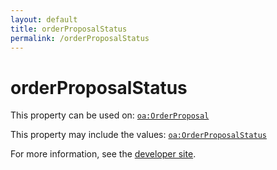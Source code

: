 ```yaml
---
layout: default
title: orderProposalStatus
permalink: /orderProposalStatus
---
```


# orderProposalStatus


This property can be used on: [`oa:OrderProposal`](https://openactive.io/OrderProposal)

This property may include the values: [`oa:OrderProposalStatus`](https://openactive.io/OrderProposalStatus)

For more information, see the [developer site](https://developer.openactive.io/data-model/types/).